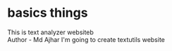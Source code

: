 # basics things
This is text analyzer websiteb
<br>
Author - Md Ajhar
I'm going to create textutils website
